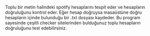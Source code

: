Toplu bir metin halindeki spotify hesaplarını tespit eder ve hesapların doğruluğunu kontrol eder.
Eğer hesap doğruysa masaüstüne doğru hesapların içinde bulunduğu bir .txt dosyası kaydeder. 
Bu program sayesinde çeşitli checker sitelerinden bulduğunuz toplu hesapların doğruluğunu test edebilirsiniz.
